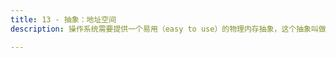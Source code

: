 ```yaml
---
title: 13 - 抽象：地址空间
description: 操作系统需要提供一个易用（easy to use）的物理内存抽象，这个抽象叫做地址空间（address space），是运行的程序看到的系统中的内存。

---
```

